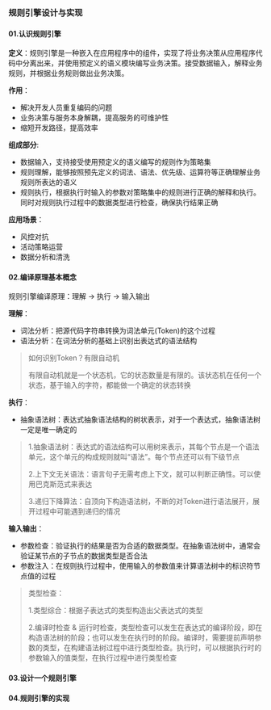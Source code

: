 ### 规则引擎设计与实现

#### 01.认识规则引擎

**定义**：规则引擎是一种嵌入在应用程序中的组件，实现了将业务决策从应用程序代码中分离出来，并使用预定义的语义模块编写业务决策。接受数据输入，解释业务规则，并根据业务规则做出业务决策。

**作用**：

- 解决开发人员重复编码的问题
- 业务决策与服务本身解耦，提高服务的可维护性
- 缩短开发路径，提高效率

**组成部分**:

- 数据输入，支持接受使用预定义的语义编写的规则作为策略集
- 规则理解，能够按照预先定义的词法、语法、优先级、运算符等正确理解业务规则所表达的语义
- 规则执行，根据执行时输入的参数对策略集中的规则进行正确的解释和执行。同时对规则执行过程中的数据类型进行检查，确保执行结果正确

**应用场景**：

- 风控对抗
- 活动策略运营
- 数据分析和清洗

#### 02.编译原理基本概念

规则引擎编译原理：理解 -> 执行 -> 输入输出

**理解**：

- 词法分析：把源代码字符串转换为词法单元(Token)的这个过程
- 语法分析：在词法分析的基础上识别出表达式的语法结构

> 如何识别Token？有限自动机
>
> 有限自动机就是一个状态机，它的状态数量是有限的。该状态机在任何一个状态，基于输入的字符，都能做一个确定的状态转换

**执行**：

- 抽象语法树：表达式抽象语法结构的树状表示，对于一个表达式，抽象语法树一定是唯一确定的

> 1.抽象语法树：表达式的语法结构可以用树来表示，其每个节点是一个语法单元，这个单元的构成规则就叫“语法”。每个节点还可以有下级节点
>
> 2.上下文无关语法：语言句子无需考虑上下文，就可以判断正确性。可以使用巴克斯范式来表达
>
> 3.递归下降算法：自顶向下构造语法树，不断的对Token进行语法展开，展开过程中可能遇到递归的情况

**输入输出**：

- 参数检查：验证执行的结果是否为合适的数据类型。在抽象语法树中，通常会验证某节点的子节点的数据类型是否合法
- 参数注入：在规则执行过程中，使用输入的参数值来计算语法树中的标识符节点值的过程

> 类型检查：
>
> 1.类型综合：根据子表达式的类型构造出父表达式的类型
>
> 2.编译时检查 & 运行时检查，类型检查可以发生在表达式的编译阶段，即在构造语法树的阶段；也可以发生在执行时的阶段。编译时，需要提前声明参数的类型，在构建语法树过程中进行类型检查。执行时，可以根据执行时的参数输入的值类型，在执行过程中进行类型检查

#### 03.设计一个规则引擎

#### 04.规则引擎的实现

 
